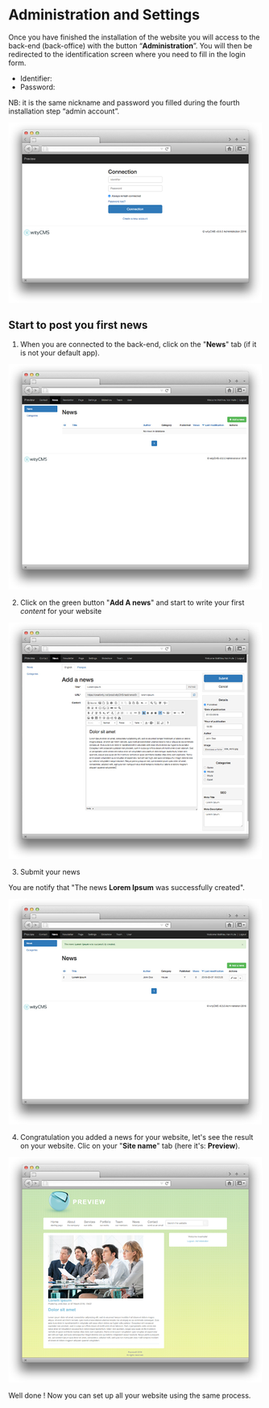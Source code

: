 # Administration and Settings

Once you have finished the installation of the website you will access to the back-end (back-office) with the button “**Administration**”. You will then be redirected to the identification screen where you need to fill in the login form.

* Identifier:
* Password:

NB: it is the same nickname and password you filled during the fourth installation step “admin account”.

![](connect-01.png)

## Start to post you first news

1. When you are connected to the back-end, click on the "**News**" tab (if it is not your default app). 

![](post-news-01.png)

2. Click on the green button "**Add A news**" and start to write your first *content* for your website

![](post-news-02.png)

3.  Submit your news

You are notify that "The news **Lorem Ipsum** was successfully created".

![](post-news-03.png)

4.  Congratulation you added a news for your website, let's see the result on your website. Clic on your "**Site name**" tab (here it's: **Preview**).

![](post-news-04.png)

Well done ! Now you can set up all your website using the same process. 



